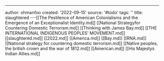 ---
author: ohmanfoo
created: '2022-09-15'
source: '#todo'
tags: ''
title: slaughtered
---[[The Pestilence of American Colonialisms and the Emergence of an Exceptionalist Identity.md]]
[[National Strategyfor Countering Domestic Terrorism.md]]
[[Thinking with James Bay.md]]
[[THE INTERNATIONAL INDIGENOUS PEOPLES’ MOVEMENT.md]]
[[slaughtered.md]]
[[2022.md]]
[[America.md]]
[[Bay.md]]
[[RNA.md]]
[[National strategy for countering domestic terrorism.md]]
[[Native peoples, the british crown and the war of 1812.md]]
[[American.md]]
[[His Majestys Indian Allies.md]]
